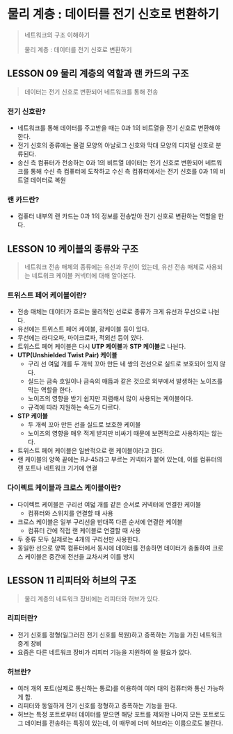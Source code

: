 # 물리 계층 : 데이터를 전기 신호로 변환하기

> 네트워크의 구조 이해하기
>
> 물리 계층 : 데이터를 전기 신호로 변환하기



## LESSON 09 물리 계층의 역할과 랜 카드의 구조

> 데이터는 전기 신호로 변환되어 네트워크를 통해 전송



### 전기 신호란?

- 네트워크를 통해 데이터를 주고받을 때는 0과 1의 비트열을 전기 신호로 변환해야 한다.
- 전기 신호의 종류에는 물결 모양의 아날로그 신호와 막대 모양의 디지털 신호로 분류된다.
- 송신 측 컴퓨터가 전송하는 0과 1의 비트열 데이터는 전기 신호로 변환되어 네트워크를 통해 수신 측 컴퓨터에 도착하고  수신 측 컴퓨터에서는 전기 신호를 0과 1의 비트열 데이터로 복원



### 랜 카드란?

- 컴퓨터 내부의 랜 카드는 0과 1의 정보를 전송받아 전기 신호로 변환하는 역할을 한다.



## LESSON 10 케이블의 종류와 구조

> 네트워크 전송 매체의 종류에는 유선과 무선이 있는데, 유선 전송 매체로 사용되는 네트워크 케이블 커넥터에 대해 알아본다.



### 트위스트 페어 케이블이란?

- 전송 매체는 데이터가 흐르는 물리적인 선로로 종류가 크게 유선과 무선으로 나뉜다.
- 유선에는 트위스트 페어 케이블, 광케이블 등이 있다.
- 무선에는 라디오파, 마이크로파, 적외선 등이 있다.
- 트위스트 페어 케이블은 다시 **UTP 케이블**과 **STP 케이블**로 나뉜다.
- **UTP(Unshielded Twist Pair) 케이블**
  -  구리 선 여덟 개를 두 개씩 꼬아 만든 네 쌍의 전선으로 실드로 보호되어 있지 않다.
  - 실드는 금속 호일이나 금속의 매듭과 같은 것으로 외부에서 발생하는 노이즈를 막는 역할을 한다.
  - 노이즈의 영향을 받기 쉽지만 저렴해서 많이 사용되는 케이블이다.
  - 규격에 따라 지원하는 속도가 다르다.
- **STP 케이블**
  - 두 개씩 꼬아 만든 선을 실드로 보호한 케이블
  - 노이즈의 영향을 매우 적게 받지만 비싸기 때문에 보편적으로 사용하지는 않는다.
- 트위스트 페어 케이블은 일반적으로 랜 케이블이라고 한다.
- 랜 케이블의 양쪽 끝에는 RJ-45라고 부르는 커넥터가 붙어 있는데, 이를 컴퓨터의 랜 포트나 네트워크 기기에 연결



### 다이렉트 케이블과 크로스 케이블이란?

- 다이렉트 케이블은 구리선 여덟 개를 같은 순서로 커넥터에 연결한 케이블
  - 컴퓨터와 스위치를 연결할 때 사용
- 크로스 케이블은 일부 구리선을 반대쪽 다른 순서에 연결한 케이블
  - 컴퓨터 간에 직접 랜 케이블로 연결할 때 사용
- 두 종류 모두 실제로는 4개의 구리선만 사용한다.
- 동일한 선으로 양쪽 컴퓨터에서 동시에 데이터를 전송하면 데이터가 충돌하여 크로스 케이블은 중간에 전선을 교차시켜 이를 방지



## LESSON 11 리피터와 허브의 구조

> 물리 계층의 네트워크 장비에는 리피터와 허브가 있다.



### 리피터란?

- 전기 신호를 정형(일그러진 전기 신호를 복원)하고 증폭하는 기능을  가진 네트워크 중계 장비
- 요즘은 다른 네트워크 장비가 리피터 기능을 지원하여 쓸 필요가 없다.



### 허브란?

- 여러 개의 포트(실제로 통신하는 통로)를 이용하여 여러 대의 컴퓨터와 통신 가능하게 함.
- 리피터와 동일하게 전기 신호를 정형하고 증폭하는 기능을 한다.
- 허브는 특정 포트로부터 데이터를 받으면 해당 포트를 제외한 나머지 모든 포트로도 그 데이터를 전송하는 특징이 있는데, 이 때무에 더미 허브라는 이름으로도 불린다.







